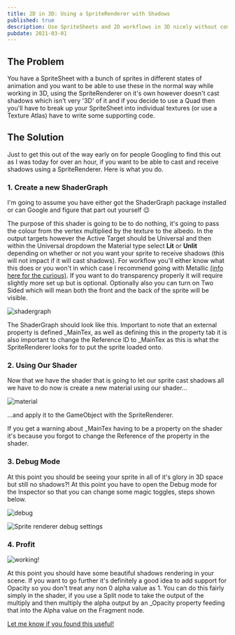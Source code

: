 ```yaml
---
title: 2D in 3D: Using a SpriteRenderer with Shadows 
published: true
description: Use SpriteSheets and 2D workflows in 3D nicely without compromising by losing shadows
pubdate: 2021-03-01
---
```


## The Problem

You have a SpriteSheet with a bunch of sprites in different states of animation and you want to be able to use these in the normal way while working in 3D, using the SpriteRenderer on it's own however doesn't cast shadows which isn't very '3D' of it and if you decide to use a Quad then you'll have to break up your SpriteSheet into individual textures (or use a Texture Atlas) have to write some supporting code.

## The Solution

Just to get this out of the way early on for people Googling to find this out as I was today for over an hour, if you want to be able to cast and receive shadows using a SpriteRenderer. Here is what you do.

### 1. Create a new ShaderGraph

I'm going to assume you have either got the ShaderGraph package installed or can Google and figure that part out yourself 😉

The purpose of this shader is going to be to do nothing, it's going to pass the colour from the vertex multiplied by the texture to the albedo. In the output targets however the Active Target should be Universal and then within the Universal dropdown the Material type select **Lit** or **Unlit** depending on whether or not you want your sprite to receive shadows (this will not impact if it will cast shadows). For workflow you'll either know what this does or you won't in which case I recommend going with Metallic [(info here for the curious)](https://docs.unity3d.com/Manual/StandardShaderMetallicVsSpecular.html). If you want to do transparency properly it will require slightly more set up but is optional. Optionally also you can turn on Two Sided which will mean both the front and the back of the sprite will be visible.

![shadergraph](/CompleteShaderGraph.png)

The ShaderGraph should look like this. Important to note that an external property is defined \_MainTex, as well as defining this in the property tab it is also important to change the Reference ID to \_MainTex as this is what the SpriteRenderer looks for to put the sprite loaded onto.

### 2. Using Our Shader

Now that we have the shader that is going to let our sprite cast shadows all we have to do now is create a new material using our shader...

![material](/DemoMaterial.png)

...and apply it to the GameObject with the SpriteRenderer.

If you get a warning about \_MainTex having to be a property on the shader it's because you forgot to change the Reference of the property in the shader.

### 3. Debug Mode

At this point you should be seeing your sprite in all of it's glory in 3D space but still no shadows?! At this point you have to open the Debug mode for the Inspector so that you can change some magic toggles, steps shown below.

![debug](/DebugMenu.png)

![Sprite renderer debug settings](/SpriteRendererDebugSettings.png)

### 4. Profit

![working!](/DemoSpriteShadows.png)

At this point you should have some beautiful shadows rendering in your scene. If you want to go further it's definitely a good idea to add support for Opacity so you don't treat any non 0 alpha value as 1. You can do this fairly simply in the shader, if you use a Split node to take the output of the multiply and then multiply the alpha output by an \_Opacity property feeding that into the Alpha value on the Fragment node.

[Let me know if you found this useful!](https://twitter.com/purefazz)
